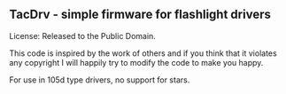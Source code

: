 TacDrv - simple firmware for flashlight drivers
-----------------------------------------------

License: Released to the Public Domain.

This code is inspired by the work of others and if you
think that it violates any copyright I will happily
try to modify the code to make you happy.

For use in 105d type drivers, no support for stars.

